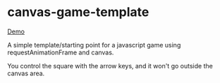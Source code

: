 # canvas-game-template 
[Demo](http://nandreas.github.io/canvas-game-template/)

A simple template/starting point for a javascript game using requestAnimationFrame and canvas. 

You control the square with the arrow keys, and it won't go outside the canvas area. 
